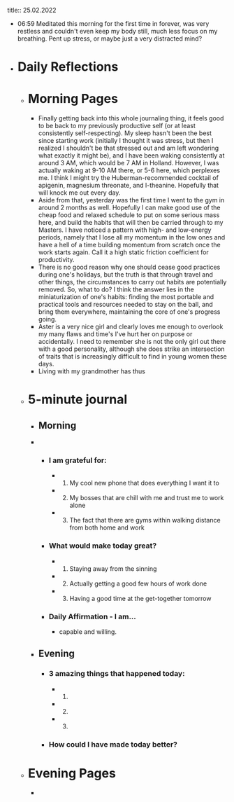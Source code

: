 title:: 25.02.2022

- 06:59 Meditated this morning for the first time in forever, was very restless and couldn't even keep my body still, much less focus on my breathing. Pent up stress, or maybe just a very distracted mind?
- # Daily Reflections
	- # Morning Pages
		- Finally getting back into this whole journaling thing, it feels good to be back to my previously productive self (or at least consistently self-respecting). My sleep hasn't been the best since starting work (initially I thought it was stress, but then I realized I shouldn't be that stressed out and am left wondering what exactly it might be), and I have been waking consistently at around 3 AM, which would be 7 AM in Holland. However, I was actually waking at 9-10 AM there, or 5-6 here, which perplexes me. I think I might try the Huberman-recommended cocktail of apigenin, magnesium threonate, and l-theanine. Hopefully that will knock me out every day.
		- Aside from that, yesterday was the first time I went to the gym in around 2 months as well. Hopefully I can make good use of the cheap food and relaxed schedule to put on some serious mass here, and build the habits that will then be carried through to my Masters. I have noticed a pattern with high- and low-energy periods, namely that I lose all my momentum in the low ones and have a hell of a time building momentum from scratch once the work starts again. Call it a high static friction coefficient for productivity.
		- There is no good reason why one should cease good practices during one's holidays, but the truth is that through travel and other things, the circumstances to carry out habits are potentially removed. So, what to do? I think the answer lies in the miniaturization of one's habits: finding the most portable and practical tools and resources needed to stay on the ball, and bring them everywhere, maintaining the core of one's progress going.
		- Aster is a very nice girl and clearly loves me enough to overlook my many flaws and time's I've hurt her on purpose or accidentally. I need to remember she is not the only girl out there with a good personality, although she does strike an intersection of traits that is increasingly difficult to find in young women these days.
		- Living with my grandmother has thus
	- # 5-minute journal
		- ## Morning
		-
			- ### I am grateful for:
				- 1. My cool new phone that does everything I want it to
				- 2. My bosses that are chill with me and trust me to work alone
				- 3. The fact that there are gyms within walking distance from both home and work
			- ### What would make today great?
				- 1. Staying away from the sinning
				- 2. Actually getting a good few hours of work done
				- 3. Having a good time at the get-together tomorrow
			- ### Daily Affirmation - I am...
				- capable and willing.
		- ## Evening
			- ### 3 amazing things that happened today:
				- 1.
				- 2.
				- 3.
			- ### How could I have made today better?
	- # Evening Pages
		-